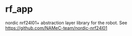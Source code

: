 # rf_app
nordic nrf24l01+ abstraction layer library for the robot. See https://github.com/NAMeC-team/nordic-nrf24l01
